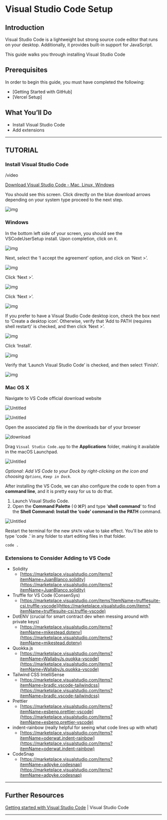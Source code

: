 # Visual Studio Code Setup

## **Introduction**

Visual Studio Code is a lightweight but strong source code editor that runs on your desktop. Additionally, it provides built-in support for JavaScript.

This guide walks you through installing Visual Studio Code

## **Prerequisites**

In order to begin this guide, you must have completed the following:

- [Getting Started with GitHub]
- [Vercel Setup]

## **What You’ll Do**

- Install Visual Studio Code
- Add extensions

---
## **TUTORIAL**
### Install Visual Studio Code

/video

[Download Visual Studio Code - Mac, Linux, Windows](https://code.visualstudio.com/download)

You should see this screen. Click directly on the blue download arrows depending on your system type proceed to the next step.

![img](https://github.com/public-assembly/public-assembly-docs/blob/main/static/imgs/vscode-install-assets/Windows/Untitled.png)

### **Windows**

In the bottom left side of your screen, you should see the VSCodeUserSetup install. Upon completion, click on it.

![img](https://github.com/public-assembly/public-assembly-docs/blob/main/static/imgs/vscode-install-assets/Windows/Untitled-1.png)

Next, select the ‘I accept the agreement’ option, and click on ‘Next >’.

![img](https://github.com/public-assembly/public-assembly-docs/blob/main/static/imgs/vscode-install-assets/Windows/Untitled-2.png)

Click ‘Next >’.

![img](https://github.com/public-assembly/public-assembly-docs/blob/main/static/imgs/vscode-install-assets/Windows/Untitled-3.png)

Click ‘Next >’.

![img](https://github.com/public-assembly/public-assembly-docs/blob/main/static/imgs/vscode-install-assets/Windows/Untitled-4.png)

If you prefer to have a Visual Studio Code desktop icon, check the box next to ‘Create a desktop icon’. Otherwise, verify that ‘Add to PATH (requires shell restart)’ is checked, and then click ‘Next >’.

![img](https://github.com/public-assembly/public-assembly-docs/blob/main/static/imgs/vscode-install-assets/Windows/Untitled-5.png)

Click ‘Install’.

![img](https://github.com/public-assembly/public-assembly-docs/blob/main/static/imgs/vscode-install-assets/Windows/Untitled-6.png)

Verify that ‘Launch Visual Studio Code’ is checked, and then select ‘Finish’.

![img](https://github.com/public-assembly/public-assembly-docs/blob/main/static/imgs/vscode-install-assets/Windows/Untitled-7.png)

### **Mac OS X**

Navigate to VS Code official download website

![Untitled](https://github.com/public-assembly/public-assembly-docs/blob/main/static/imgs/vscode-install-assets/01.png)

![Untitled](https://github.com/public-assembly/public-assembly-docs/blob/main/static/imgs/vscode-install-assets/02.png)

Open the associated zip file in the downloads bar of your browser

![download](https://github.com/public-assembly/public-assembly-docs/blob/main/static/imgs/vscode-install-assets/03.png)

Drag `Visual Studio Code.app` to the **Applications** folder, making it available in the macOS Launchpad.

![Untitled](https://github.com/public-assembly/public-assembly-docs/blob/main/static/imgs/vscode-install-assets/04.png)


*Optional: Add VS Code to your Dock by right-clicking on the icon and choosing `Options`, `Keep in Dock`.*

After installing the VS Code, we can also configure the code to open from a **command line**, and it is pretty easy for us to do that.

1. Launch Visual Studio Code.
2. Open the **Command Palette** (⇧⌘P) and type ‘**shell command**‘ to find the **Shell Command: Install the ‘code’ command in the PATH** command.

![Untitled]()

Restart the terminal for the new `$PATH` value to take effect. You'll be able to type 'code .' in any folder to start editing files in that folder.

```bash
code .
```

### **Extensions to Consider Adding to VS Code**

- Solidity
    - [https://marketplace.visualstudio.com/items?itemName=JuanBlanco.solidity](https://marketplace.visualstudio.com/items?itemName=JuanBlanco.solidity)
- Truffle for VS Code (ConsenSys)
    - [https://marketplace.visualstudio.com/items?itemName=trufflesuite-csi.truffle-vscode](https://marketplace.visualstudio.com/items?itemName=trufflesuite-csi.truffle-vscode)
- DotENV (crucial for smart contract dev when messing around with private keys)
    - [https://marketplace.visualstudio.com/items?itemName=mikestead.dotenv](https://marketplace.visualstudio.com/items?itemName=mikestead.dotenv)
- Quokka.js
    - [https://marketplace.visualstudio.com/items?itemName=WallabyJs.quokka-vscode](https://marketplace.visualstudio.com/items?itemName=WallabyJs.quokka-vscode)
- Tailwind CSS IntelliSense
    - [https://marketplace.visualstudio.com/items?itemName=bradlc.vscode-tailwindcss](https://marketplace.visualstudio.com/items?itemName=bradlc.vscode-tailwindcss)
- Prettier
    - [https://marketplace.visualstudio.com/items?itemName=esbenp.prettier-vscode](https://marketplace.visualstudio.com/items?itemName=esbenp.prettier-vscode)
- indent-rainbow (really helpful for seeing what code lines up with what)
    - [https://marketplace.visualstudio.com/items?itemName=oderwat.indent-rainbow](https://marketplace.visualstudio.com/items?itemName=oderwat.indent-rainbow)
- CodeSnap
    - [https://marketplace.visualstudio.com/items?itemName=adpyke.codesnap](https://marketplace.visualstudio.com/items?itemName=adpyke.codesnap)

---

## **Further Resources**

[Getting started with Visual Studio Code](https://code.visualstudio.com/docs/introvideos/basics) | Visual Studio Code

---